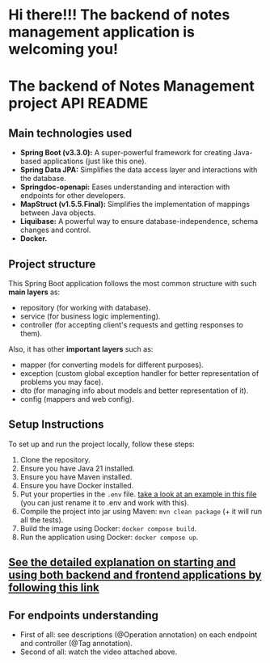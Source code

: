 # Hi there!!! The backend of notes management application is welcoming you!

# The backend of Notes Management project API README

## Main technologies used

- **Spring Boot (v3.3.0):** A super-powerful framework for creating Java-based applications (just like this one).
- **Spring Data JPA:** Simplifies the data access layer and interactions with the database.
- **Springdoc-openapi:** Eases understanding and interaction with endpoints for other developers.
- **MapStruct (v1.5.5.Final):** Simplifies the implementation of mappings between Java objects.
- **Liquibase:** A powerful way to ensure database-independence, schema changes and control.
- **Docker.**

## Project structure

This Spring Boot application follows the most common structure with such **main layers** as:
- repository (for working with database).
- service (for business logic implementing).
- controller (for accepting client's requests and getting responses to them).

Also, it has other **important layers** such as:
- mapper (for converting models for different purposes).
- exception (custom global exception handler for better representation of problems you may face).
- dto (for managing info about models and better representation of it).
- config (mappers and web config).

## Setup Instructions

To set up and run the project locally, follow these steps:

1. Clone the repository.
2. Ensure you have Java 21 installed.
3. Ensure you have Maven installed.
4. Ensure you have Docker installed.
5. Put your properties in the `.env` file. [take a look at an example in this file](.envSample) (you can just rename it to .env and work with this).
6. Compile the project into jar using Maven: `mvn clean package` (+ it will run all the tests).
7. Build the image using Docker: `docker compose build`.
8. Run the application using Docker: `docker compose up`.

## [See the detailed explanation on starting and using both backend and frontend applications by following this link](https://www.loom.com/share/7ec76ef8a02144bb93836066957f34ce?sid=b76b5c6e-363f-4e58-9848-03c076361ea4)

## For endpoints understanding

- First of all: see descriptions (@Operation annotation) on each endpoint and controller (@Tag annotation).
- Second of all: watch the video attached above.
